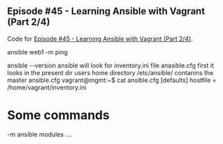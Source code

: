 ## Episode #45 - Learning Ansible with Vagrant (Part 2/4)

Code for [Episode #45 - Learning Ansible with Vagrant (Part 2/4)](https://sysadmincasts.com/episodes/45-learning-ansible-with-vagrant-part-2-4).

ansible web1 -m ping 

ansible --version
ansible will look for inventory.ini file
                      anasible.cfg       first it looks in 
                                                                  the present dir
                                                                  users home directory
                                                                  /etc/ansible/   contanins the master ansible.cfg
vagrant@mgmt:~$ cat ansible.cfg
[defaults]
hostfile = /home/vagrant/inventory.ini     

Some commands
=============
-m  ansible modules  .... 

